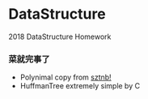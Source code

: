 # DataStructure
2018 DataStructure Homework 
### 菜就完事了
- Polynimal copy from [sztnb!](https://github.com/Limbo-NKU/Data-Structure-Lesson/tree/master/PolyList)
- HuffmanTree  extremely simple by C 
